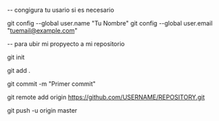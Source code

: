 -- congigura tu usario si es necesario 


git config --global user.name "Tu Nombre"
git config --global user.email "tuemail@example.com"


-- para ubir mi propyecto a mi  repositorio 

git init

git add .

git commit -m "Primer commit"

git remote add origin https://github.com/USERNAME/REPOSITORY.git

git push -u origin master
